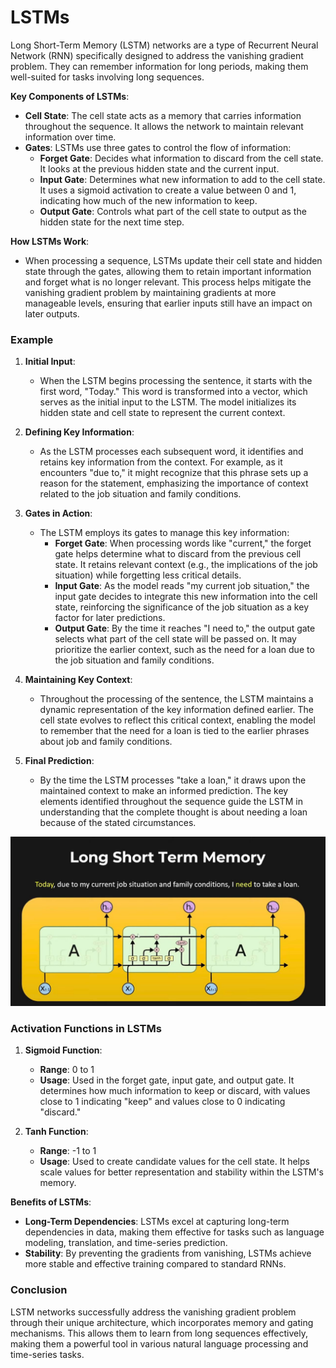 # LSTMs

   Long Short-Term Memory (LSTM) networks are a type of Recurrent Neural Network (RNN) specifically designed to address the vanishing gradient problem. They can remember information for long periods, making them well-suited for tasks involving long sequences.

**Key Components of LSTMs**:
   - **Cell State**: The cell state acts as a memory that carries information throughout the sequence. It allows the network to maintain relevant information over time.
   - **Gates**: LSTMs use three gates to control the flow of information:
     - **Forget Gate**: Decides what information to discard from the cell state. It looks at the previous hidden state and the current input.
     - **Input Gate**: Determines what new information to add to the cell state. It uses a sigmoid activation to create a value between 0 and 1, indicating how much of the new information to keep.
     - **Output Gate**: Controls what part of the cell state to output as the hidden state for the next time step.

**How LSTMs Work**:
   - When processing a sequence, LSTMs update their cell state and hidden state through the gates, allowing them to retain important information and forget what is no longer relevant. This process helps mitigate the vanishing gradient problem by maintaining gradients at more manageable levels, ensuring that earlier inputs still have an impact on later outputs.

### Example

1. **Initial Input**:
   - When the LSTM begins processing the sentence, it starts with the first word, "Today." This word is transformed into a vector, which serves as the initial input to the LSTM. The model initializes its hidden state and cell state to represent the current context.


2. **Defining Key Information**:
   - As the LSTM processes each subsequent word, it identifies and retains key information from the context. For example, as it encounters "due to," it might recognize that this phrase sets up a reason for the statement, emphasizing the importance of context related to the job situation and family conditions.


3. **Gates in Action**:
   - The LSTM employs its gates to manage this key information:
     - **Forget Gate**: When processing words like "current," the forget gate helps determine what to discard from the previous cell state. It retains relevant context (e.g., the implications of the job situation) while forgetting less critical details.
     - **Input Gate**: As the model reads "my current job situation," the input gate decides to integrate this new information into the cell state, reinforcing the significance of the job situation as a key factor for later predictions.
     - **Output Gate**: By the time it reaches "I need to," the output gate selects what part of the cell state will be passed on. It may prioritize the earlier context, such as the need for a loan due to the job situation and family conditions.


4. **Maintaining Key Context**:
   - Throughout the processing of the sentence, the LSTM maintains a dynamic representation of the key information defined earlier. The cell state evolves to reflect this critical context, enabling the model to remember that the need for a loan is tied to the earlier phrases about job and family conditions.


5. **Final Prediction**:
   - By the time the LSTM processes "take a loan," it draws upon the maintained context to make an informed prediction. The key elements identified throughout the sequence guide the LSTM in understanding that the complete thought is about needing a loan because of the stated circumstances.

![lstm](/Images%20/lstm.jpg)

### Activation Functions in LSTMs

1. **Sigmoid Function**:
   - **Range**: 0 to 1
   - **Usage**: Used in the forget gate, input gate, and output gate. It determines how much information to keep or discard, with values close to 1 indicating "keep" and values close to 0 indicating "discard."

2. **Tanh Function**:
   - **Range**: -1 to 1
   - **Usage**: Used to create candidate values for the cell state. It helps scale values for better representation and stability within the LSTM's memory.

**Benefits of LSTMs**:
   - **Long-Term Dependencies**: LSTMs excel at capturing long-term dependencies in data, making them effective for tasks such as language modeling, translation, and time-series prediction.
   - **Stability**: By preventing the gradients from vanishing, LSTMs achieve more stable and effective training compared to standard RNNs.

### Conclusion

LSTM networks successfully address the vanishing gradient problem through their unique architecture, which incorporates memory and gating mechanisms. This allows them to learn from long sequences effectively, making them a powerful tool in various natural language processing and time-series tasks.
